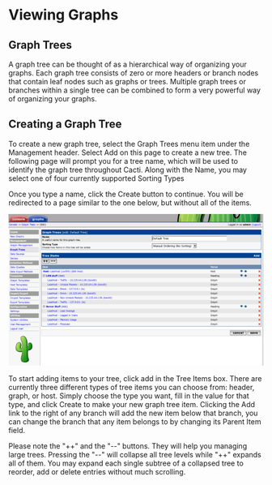 Viewing Graphs
==============

Graph Trees
-----------

A graph tree can be thought of as a hierarchical way of organizing your graphs.
Each graph tree consists of zero or more headers or branch nodes that contain
leaf nodes such as graphs or trees. Multiple graph trees or branches within a
single tree can be combined to form a very powerful way of organizing your
graphs.

Creating a Graph Tree
---------------------

To create a new graph tree, select the Graph Trees menu item under the
Management header. Select Add on this page to create a new tree. The following
page will prompt you for a tree name, which will be used to identify the graph
tree throughout Cacti. Along with the Name, you may select one of four
currently supported Sorting Types

Once you type a name, click the Create button to continue. You will be
redirected to a page similar to the one below, but without all of the items.

![Editing a Graph Tree](images/graph_tree.png)

To start adding items to your tree, click add in the Tree Items box. There are
currently three different types of tree items you can choose from: header,
graph, or host. Simply choose the type you want, fill in the value for that
type, and click Create to make your new graph tree item. Clicking the Add link
to the right of any branch will add the new item below that branch, you can
change the branch that any item belongs to by changing its Parent Item field.

Please note the "++" and the "--" buttons. They will help you managing large
trees. Pressing the "--" will collapse all tree levels while "++" expands all
of them. You may expand each single subtree of a collapsed tree to reorder, add
or delete entries without much scrolling.
